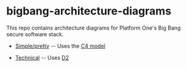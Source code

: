 # bigbang-architecture-diagrams

This repo contains architecture diagrams for Platform One's Big Bang secure software stack.

* [Simple/pretty](./c4) -- Uses the [C4 model](https://c4model.com/)

* [Technical](./app-arch) -- Uses [D2](https://github.com/terrastruct/d2)
